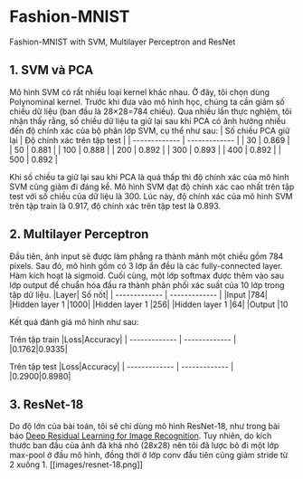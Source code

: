 # Fashion-MNIST
Fashion-MNIST with SVM, Multilayer Perceptron and ResNet

## 1. SVM và PCA
Mô hình SVM có rất nhiều loại kernel khác nhau. Ở đây, tôi chọn dùng Polynominal kernel.
Trước khi đưa vào mô hình học, chúng ta cần giảm số chiều dữ liệu (ban đầu là 28×28=784 chiều). Qua nhiều lần thực nghiệm, tôi nhận thấy rằng, số chiều dữ liệu ta giữ lại sau khi PCA có ảnh hưởng nhiều đến độ chính xác của bộ phân lớp SVM, cụ thể như sau:
| Số chiều PCA giữ lại | Độ chính xác trên tập test |
| ------------- | ------------- |
| 30  | 0.869  |
| 50  | 0.881  |
| 100 | 0.888  |
| 200	| 0.892  |
| 300	| 0.893  |
| 400	| 0.892  |
| 500	| 0.892  |

Khi số chiều ta giữ lại sau khi PCA là quá thấp thì độ chính xác của mô hình SVM cũng giảm đi đáng kể. Mô hình SVM đạt độ chính xác cao nhất trên tập test với số chiều của dữ liệu là 300. Lúc này, độ chính xác của mô hình SVM trên tập train là 0.917, độ chính xác trên tập test là 0.893.

## 2. Multilayer Perceptron
Đầu tiên, ảnh input sẽ được làm phẳng ra thành mảnh một chiều gồm 784 pixels. Sau đó, mô hình gồm có 3 lớp ẩn đều là các fully-connected layer. Hàm kích hoạt là sigmoid. Cuối cùng, một lớp softmax được thêm vào sau lớp output để chuẩn hóa đầu ra thành phân phối xác suất của 10 lớp trong tập dữ liệu.
|Layer|	Số nốt|
| ------------- | ------------- |
|Input	|784|
|Hidden layer 1	|1000|
|Hidden layer 1	|256|
|Hidden layer 1	|64|
|Output	|10

Kết quả đánh giá mô hình như sau:

Trên tập train
|Loss|Accuracy|
| ------------- | ------------- |
|0.1762|0.9335|

Trên tập test
|Loss|Accuracy|
| ------------- | ------------- |
|0.2900|0.8980|

## 3. ResNet-18
Do độ lớn của bài toán, tôi sẽ chỉ dùng mô hình ResNet-18, như trong bài báo [Deep Residual Learning for Image Recognition](https://arxiv.org/abs/1512.03385). Tuy nhiên, do kích thước ban đầu của ảnh đã khá nhỏ (28x28) nên tôi đã lược bỏ đi một lớp max-pool ở đầu mô hình, đồng thời ở lớp conv đầu tiên cũng giảm stride từ 2 xuống 1. 
[[images/resnet-18.png]]

